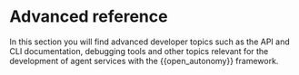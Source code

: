 # Advanced reference

In this section you will find advanced developer topics such as the API and CLI documentation,
debugging tools and other topics relevant for the development of agent services with 
the {{open_autonomy}} framework.